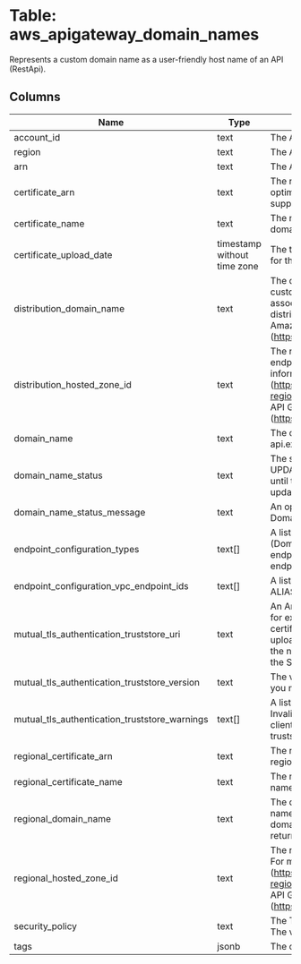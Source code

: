 
# Table: aws_apigateway_domain_names
Represents a custom domain name as a user-friendly host name of an API (RestApi).
## Columns
| Name        | Type           | Description  |
| ------------- | ------------- | -----  |
|account_id|text|The AWS Account ID of the resource.|
|region|text|The AWS Region of the resource.|
|arn|text|The Amazon Resource Name (ARN) for the resource.|
|certificate_arn|text|The reference to an AWS-managed certificate that will be used by edge-optimized endpoint for this domain name. AWS Certificate Manager is the only supported source.|
|certificate_name|text|The name of the certificate that will be used by edge-optimized endpoint for this domain name.|
|certificate_upload_date|timestamp without time zone|The timestamp when the certificate that was used by edge-optimized endpoint for this domain name was uploaded.|
|distribution_domain_name|text|The domain name of the Amazon CloudFront distribution associated with this custom domain name for an edge-optimized endpoint. You set up this association when adding a DNS record pointing the custom domain name to this distribution name. For more information about CloudFront distributions, see the Amazon CloudFront documentation (https://aws.amazon.com/documentation/cloudfront/).|
|distribution_hosted_zone_id|text|The region-agnostic Amazon Route 53 Hosted Zone ID of the edge-optimized endpoint. The valid value is Z2FDTNDATAQYW2 for all the regions. For more information, see Set up a Regional Custom Domain Name (https://docs.aws.amazon.com/apigateway/latest/developerguide/apigateway-regional-api-custom-domain-create.html) and AWS Regions and Endpoints for API Gateway (https://docs.aws.amazon.com/general/latest/gr/rande.html#apigateway_region).|
|domain_name|text|The custom domain name as an API host name, for example, my-api.example.com.|
|domain_name_status|text|The status of the DomainName migration. The valid values are AVAILABLE and UPDATING. If the status is UPDATING, the domain cannot be modified further until the existing operation is complete. If it is AVAILABLE, the domain can be updated.|
|domain_name_status_message|text|An optional text message containing detailed information about status of the DomainName migration.|
|endpoint_configuration_types|text[]|A list of endpoint types of an API (RestApi) or its custom domain name (DomainName). For an edge-optimized API and its custom domain name, the endpoint type is "EDGE". For a regional API and its custom domain name, the endpoint type is REGIONAL. For a private API, the endpoint type is PRIVATE.|
|endpoint_configuration_vpc_endpoint_ids|text[]|A list of VpcEndpointIds of an API (RestApi) against which to create Route53 ALIASes. It is only supported for PRIVATE endpoint type.|
|mutual_tls_authentication_truststore_uri|text|An Amazon S3 URL that specifies the truststore for mutual TLS authentication, for example s3://bucket-name/key-name. The truststore can contain certificates from public or private certificate authorities. To update the truststore, upload a new version to S3, and then update your custom domain name to use the new version. To update the truststore, you must have permissions to access the S3 object.|
|mutual_tls_authentication_truststore_version|text|The version of the S3 object that contains your truststore. To specify a version, you must have versioning enabled for the S3 bucket.|
|mutual_tls_authentication_truststore_warnings|text[]|A list of warnings that API Gateway returns while processing your truststore. Invalid certificates produce warnings. Mutual TLS is still enabled, but some clients might not be able to access your API. To resolve warnings, upload a new truststore to S3, and then update you domain name to use the new version.|
|regional_certificate_arn|text|The reference to an AWS-managed certificate that will be used for validating the regional domain name. AWS Certificate Manager is the only supported source.|
|regional_certificate_name|text|The name of the certificate that will be used for validating the regional domain name.|
|regional_domain_name|text|The domain name associated with the regional endpoint for this custom domain name. You set up this association by adding a DNS record that points the custom domain name to this regional domain name. The regional domain name is returned by API Gateway when you create a regional endpoint.|
|regional_hosted_zone_id|text|The region-specific Amazon Route 53 Hosted Zone ID of the regional endpoint. For more information, see Set up a Regional Custom Domain Name (https://docs.aws.amazon.com/apigateway/latest/developerguide/apigateway-regional-api-custom-domain-create.html) and AWS Regions and Endpoints for API Gateway (https://docs.aws.amazon.com/general/latest/gr/rande.html#apigateway_region).|
|security_policy|text|The Transport Layer Security (TLS) version + cipher suite for this DomainName. The valid values are TLS_1_0 and TLS_1_2.|
|tags|jsonb|The collection of tags. Each tag element is associated with a given resource.|

